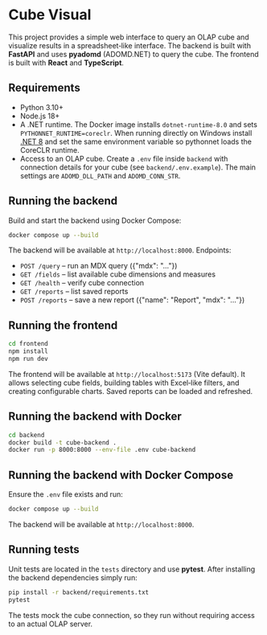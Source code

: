 # Cube Visual

This project provides a simple web interface to query an OLAP cube and visualize
results in a spreadsheet‑like interface. The backend is built with **FastAPI**
and uses **pyadomd** (ADOMD.NET) to query the cube. The frontend is built with
**React** and **TypeScript**.

## Requirements

- Python 3.10+
- Node.js 18+
- A .NET runtime. The Docker image installs `dotnet-runtime-8.0` and sets
  `PYTHONNET_RUNTIME=coreclr`. When running directly on Windows install
  [.NET 8](https://dotnet.microsoft.com/download) and set the same environment
  variable so pythonnet loads the CoreCLR runtime.
- Access to an OLAP cube. Create a `.env` file inside `backend` with connection
  details for your cube (see `backend/.env.example`). The main settings are
  `ADOMD_DLL_PATH` and `ADOMD_CONN_STR`.

## Running the backend

Build and start the backend using Docker Compose:

```bash
docker compose up --build
```

The backend will be available at `http://localhost:8000`. Endpoints:

- `POST /query` – run an MDX query ({"mdx": "..."})
- `GET /fields` – list available cube dimensions and measures
- `GET /health` – verify cube connection
- `GET /reports` – list saved reports
- `POST /reports` – save a new report ({"name": "Report", "mdx": "..."})

## Running the frontend

```bash
cd frontend
npm install
npm run dev
```

The frontend will be available at `http://localhost:5173` (Vite default). It
allows selecting cube fields, building tables with Excel‑like filters, and
creating configurable charts. Saved reports can be loaded and refreshed.

## Running the backend with Docker

```bash
cd backend
docker build -t cube-backend .
docker run -p 8000:8000 --env-file .env cube-backend
```


## Running the backend with Docker Compose

Ensure the `.env` file exists and run:

```bash
docker compose up --build
```

The backend will be available at `http://localhost:8000`.

## Running tests

Unit tests are located in the `tests` directory and use **pytest**. After
installing the backend dependencies simply run:

```bash
pip install -r backend/requirements.txt
pytest
```

The tests mock the cube connection, so they run without requiring access to an
actual OLAP server.
